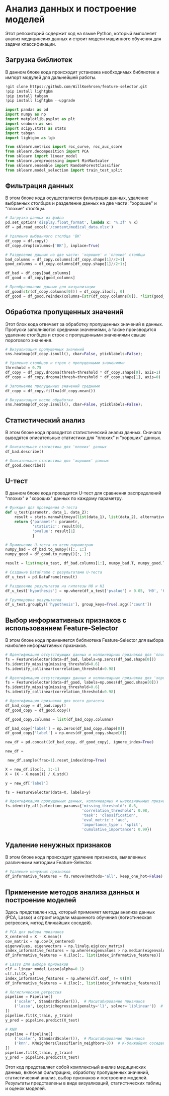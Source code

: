 # Анализ данных и построение моделей

Этот репозиторий содержит код на языке Python, который выполняет анализ медицинских данных и строит модели машинного обучения для задачи классификации.

## Загрузка библиотек

В данном блоке кода происходит установка необходимых библиотек и импорт модулей для дальнейшей работы.

```python
!git clone https://github.com/WillKoehrsen/feature-selector.git
!pip install lightgbm
!pip install tabgan
!pip install lightgbm --upgrade

import pandas as pd
import numpy as np
import matplotlib.pyplot as plt
import seaborn as sns
import scipy.stats as stats
import tabgan
import lightgbm as lgb

from sklearn.metrics import roc_curve, roc_auc_score
from sklearn.decomposition import PCA
from sklearn import linear_model
from sklearn.preprocessing import MinMaxScaler
from sklearn.ensemble import RandomForestClassifier
from sklearn.model_selection import train_test_split
```

## Фильтрация данных

В этом блоке кода осуществляется фильтрация данных, удаление выбранных столбцов и разделение данных на две части: "хорошие" и "плохие" столбцы.

```python
# Загрузка данных из файла
pd.set_option('display.float_format', lambda x: '%.3f' % x)
df = pd.read_excel('/content/medical_data.xlsx')

# Удаление выбранного столбца 'ВК'
df_copy = df.copy()
df_copy.drop(columns=['ВК'], inplace=True)

# Разделение данных на две части: 'хорошие' и 'плохие' столбцы
bad_columns = df_copy.columns[:df_copy.shape[1]//2+1]
good_columns = df_copy.columns[df_copy.shape[1]//2+1:]

df_bad = df_copy[bad_columns]
df_good = df_copy[good_columns]

# Преобразование данных для визуализации
df_good[str(df_copy.columns[0])] = df_copy.iloc[:, 0]
df_good = df_good.reindex(columns=[str(df_copy.columns[0]), *list(good_columns)])
```

## Обработка пропущенных значений

Этот блок кода отвечает за обработку пропущенных значений в данных. Пропуски заполняются средними значениями, а также производится удаление столбцов и строк с пропущенными значениями свыше порогового значения.

```python
# Визуализация пропущенных значений
sns.heatmap(df_copy.isnull(), cbar=False, yticklabels=False);

# Удаление столбцов и строк с пропущенными значениями
threshold = 0.75
df_copy = df_copy.dropna(thresh=threshold * df_copy.shape[0], axis=1)
df_copy = df_copy.dropna(thresh=threshold * df_copy.shape[1], axis=0)

# Заполнение пропущенных значений средними
df_copy = df_copy.fillna(df_copy.mean())

# Визуализация после обработки
sns.heatmap(df_copy.isnull(), cbar=False, yticklabels=False);
```

## Статистический анализ

В этом блоке кода проводится статистический анализ данных. Сначала выводятся описательные статистики для "плохих" и "хороших" данных.

```python
# Описательная статистика для 'плохих' данных
df_bad.describe()

# Описательная статистика для 'хороших' данных
df_good.describe()
```

## U-тест

В данном блоке кода проводится U-тест для сравнения распределений "плохих" и "хороших" данных по каждому параметру.

```python
# Функция для проведения U-теста
def u_test(parametr, data_1, data_2):
    result = stats.mannwhitneyu(list(data_1), list(data_2), alternative='two-sided')
    return {'parametr': parametr,
            'statistic': result[0],
            'pvalue': result[1]
            }

# Применение U-теста ко всем параметрам
numpy_bad = df_bad.to_numpy()[:, 1:]
numpy_good = df_good.to_numpy()[:, 1:]

result = list(map(u_test, df_bad.columns[1:], numpy_bad.T, numpy_good.T))

# Создание DataFrame с результатами U-теста
df_u_test = pd.DataFrame(result)

# Разделение результатов на гипотезы H0 и H1
df_u_test['hypothesis'] = np.where(df_u_test['pvalue'] > 0.05, 'H0', 'H1')

# Группировка результатов
df_u_test.groupby(['hypothesis'], group_keys=True).agg(['count'])
```

## Выбор информативных признаков с использованием Feature-Selector

В этом блоке кода применяется библиотека Feature-Selector для выбора наиболее информативных признаков.

```python
# Идентификация отсутствующих данных и коллинеарных признаков для 'плохих' данных
fs = FeatureSelector(data=df_bad, labels=np.zeros(df_bad.shape[0]))
fs.identify_missing(missing_threshold=0.6)
fs.identify_collinear(correlation_threshold=0.98)

# Идентификация отсутствующих данных и коллинеарных признаков для 'хороших' данных
fs = FeatureSelector(data=df_good, labels=np.ones(df_good.shape[0]))
fs.identify_missing(missing_threshold=0.6)
fs.identify_collinear(correlation_threshold=0.98)

# Идентификация признаков для всего датасета
df_bad_copy = df_bad.copy()
df_good_copy = df_good.copy()

df_good_copy.columns = list(df_bad_copy.columns)

df_bad_copy['label'] = np.zeros(df_bad_copy.shape[0])
df_good_copy['label'] = np.ones(df_good_copy.shape[0])

new_df = pd.concat([df_bad_copy, df_good_copy], ignore_index=True)

new_df =

 new_df.sample(frac=1).reset_index(drop=True)

X = new_df.iloc[:, 1:-1]
X = (X - X.mean()) / X.std()

y = new_df['label']

fs = FeatureSelector(data=X, labels=y)

# Идентификация пропущенных данных, коллинеарных и низкозначимых признаков
fs.identify_all(selection_params={'missing_threshold': 0.6,
                                  'correlation_threshold': 0.98,
                                  'task': 'classification',
                                  'eval_metric': 'auc',
                                  'importance_type': 'split',
                                  'cumulative_importance': 0.99})
```

## Удаление ненужных признаков

В этом блоке кода происходит удаление признаков, выявленных различными методами Feature-Selector.

```python
# Удаление ненужных признаков
df_informative_features = fs.remove(methods='all', keep_one_hot=False)
```

## Применение методов анализа данных и построение моделей

Здесь представлен код, который применяет методы анализа данных (PCA, Lasso) и строит модели машинного обучения (логистическая регрессия, метод ближайших соседей).

```python
# PCA для выбора признаков
X_centered = X - X.mean()
cov_matrix = np.cov(X_centered)
eigenvalues, eigenvectors = np.linalg.eig(cov_matrix)
index_informative_features = np.where(eigenvalues > np.median(eigenvalues))[0]
df_informative_features = X.iloc[:, list(index_informative_features)]

# Lasso для выбора признаков
clf = linear_model.Lasso(alpha=0.1)
clf.fit(X, y)
index_informative_features = np.where(clf.coef_ != 0)[0]
df_informative_features = X.iloc[:, list(index_informative_features)]

# Логистическая регрессия
pipeline = Pipeline([
    ('scaler', StandardScaler()),  # Масштабирование признаков
    ('lasso', LogisticRegression(penalty='l1', solver='liblinear'))  # Логистическая регрессия с L1-регуляризацией
])
pipeline.fit(X_train, y_train)
y_pred = pipeline.predict(X_test)

# KNN
pipeline = Pipeline([
    ('scaler', StandardScaler()),  # Масштабирование признаков
    ('knn', KNeighborsClassifier(n_neighbors=3))  # K-ближайших соседей
])
pipeline.fit(X_train, y_train)
y_pred = pipeline.predict(X_test)
```

Этот код представляет собой комплексный анализ медицинских данных, включая фильтрацию, обработку пропущенных значений, статистический анализ, выбор признаков и построение моделей. Результаты представлены в виде визуализаций, статистических таблиц и оценок моделей.
